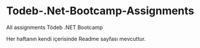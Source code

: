 # Todeb-.Net-Bootcamp-Assignments
All assignments Tödeb .NET Bootcamp


Her haftanın kendi içerisinde Readme sayfası mevcuttur.
